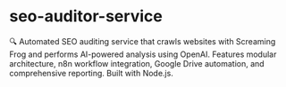 # seo-auditor-service
🔍 Automated SEO auditing service that crawls websites with Screaming Frog and performs AI-powered analysis using OpenAI. Features modular architecture, n8n workflow integration, Google Drive automation, and comprehensive reporting. Built with Node.js.
